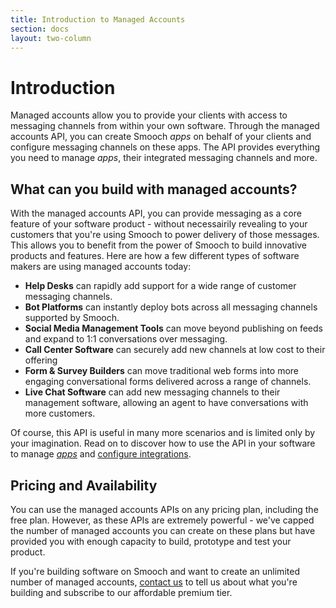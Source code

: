 ```yaml
---
title: Introduction to Managed Accounts
section: docs
layout: two-column
---
```


# Introduction

Managed accounts allow you to provide your clients with access to messaging channels from within your own software. Through the managed accounts API, you can create Smooch _apps_ on behalf of your clients and configure messaging channels on these apps. The API provides everything you need to manage _apps_, their integrated messaging channels and more.

## What can you build with managed accounts?

With the managed accounts API, you can provide messaging as a core feature of your software product - without necessairily revealing to your customers that you're using Smooch to power delivery of those messages. This allows you to benefit from the power of Smooch to build innovative products and features. Here are how a few different types of software makers are using managed accounts today:

 * **Help Desks** can rapidly add support for a wide range of customer messaging channels.
 * **Bot Platforms** can instantly deploy bots across all messaging channels supported by Smooch.
 * **Social Media Management Tools** can move beyond publishing on feeds and expand to 1:1 conversations over messaging.
 * **Call Center Software** can securely add new channels at low cost to their offering
 * **Form & Survey Builders** can move traditional web forms into more engaging conversational forms delivered across a range of channels.
 * **Live Chat Software** can add new messaging channels to their management software, allowing an agent to have conversations with more customers.

Of course, this API is useful in many more scenarios and is limited only by your imagination. Read on to discover how to use the API in your software to manage [_apps_](/docs/creating-and-managing-apps/) and [configure integrations](/docs/configuring-messaging-channels).

## Pricing and Availability

You can use the managed accounts APIs on any pricing plan, including the free plan. However, as these APIs are extremely powerful - we've capped the number of managed accounts you can create on these plans but have provided you with enough capacity to build, prototype and test your product.

If you're building software on Smooch and want to create an unlimited number of managed accounts, [contact us](https://smooch.io/contact) to tell us about what you're building and subscribe to our affordable premium tier.
